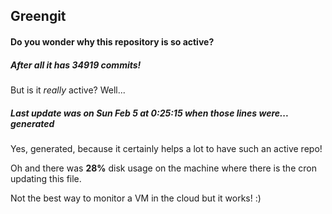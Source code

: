 ## Greengit

#### Do you wonder why this repository is so active?

##### After all it has 34919 commits!

But is it *really* active? Well...

##### Last update was on Sun Feb 5 at 0:25:15 when those lines were... generated

Yes, generated, because it certainly helps a lot to have such an active repo!

Oh and there was **28%** disk usage on the machine
where there is the cron updating this file.

Not the best way to monitor a VM in the cloud but it works! :)
